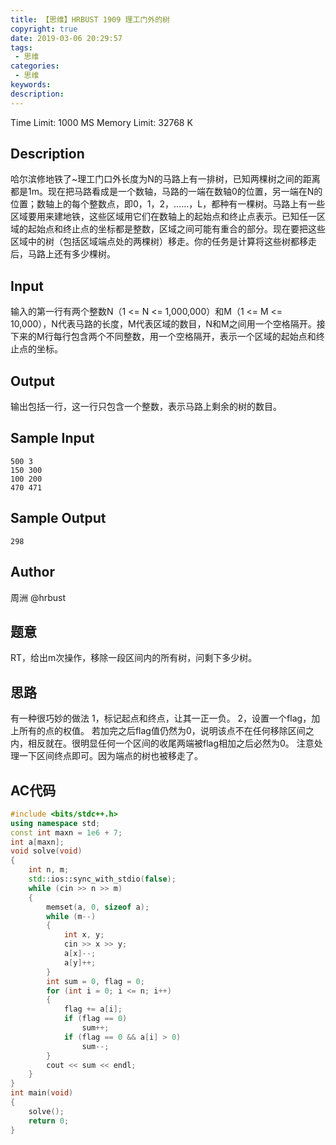 ```yaml
---
title: 【思维】HRBUST 1909 理工门外的树
copyright: true
date: 2019-03-06 20:29:57
tags:
 - 思维
categories:
 - 思维
keywords:
description:
---
```

Time Limit: 1000 MS	Memory Limit: 32768 K
## Description
哈尔滨修地铁了~理工门口外长度为N的马路上有一排树，已知两棵树之间的距离都是1m。现在把马路看成是一个数轴，马路的一端在数轴0的位置，另一端在N的位置；数轴上的每个整数点，即0，1，2，……，L，都种有一棵树。马路上有一些区域要用来建地铁，这些区域用它们在数轴上的起始点和终止点表示。已知任一区域的起始点和终止点的坐标都是整数，区域之间可能有重合的部分。现在要把这些区域中的树（包括区域端点处的两棵树）移走。你的任务是计算将这些树都移走后，马路上还有多少棵树。 
<!--more-->
## Input
输入的第一行有两个整数N（1 <= N <= 1,000,000）和M（1 <= M <= 10,000），N代表马路的长度，M代表区域的数目，N和M之间用一个空格隔开。接下来的M行每行包含两个不同整数，用一个空格隔开，表示一个区域的起始点和终止点的坐标。 
## Output
输出包括一行，这一行只包含一个整数，表示马路上剩余的树的数目。 
## Sample Input
	500 3
	150 300
	100 200
	470 471
## Sample Output
	298
## Author
周洲 @hrbust

## 题意
RT，给出m次操作，移除一段区间内的所有树，问剩下多少树。

## 思路
有一种很巧妙的做法
1，标记起点和终点，让其一正一负。
2，设置一个flag，加上所有的点的权值。
若加完之后flag值仍然为0，说明该点不在任何移除区间之内，相反就在。很明显任何一个区间的收尾两端被flag相加之后必然为0。
注意处理一下区间终点即可。因为端点的树也被移走了。

## AC代码
```c++
#include <bits/stdc++.h>
using namespace std;
const int maxn = 1e6 + 7;
int a[maxn];
void solve(void)
{
    int n, m;
    std::ios::sync_with_stdio(false);
    while (cin >> n >> m)
    {
        memset(a, 0, sizeof a);
        while (m--)
        {
            int x, y;
            cin >> x >> y;
            a[x]--;
            a[y]++;
        }
        int sum = 0, flag = 0;
        for (int i = 0; i <= n; i++)
        {
            flag += a[i];
            if (flag == 0)
                sum++;
            if (flag == 0 && a[i] > 0)
                sum--;
        }
        cout << sum << endl;
    }
}
int main(void)
{
    solve();
    return 0;
}
```